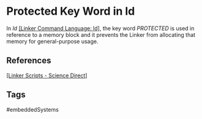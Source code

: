 # Protected Key Word in ld 

In *ld* [\[Linker Command Language: ld\]](../202202120015), the key word *PROTECTED* is used in reference to a memory block and it prevents the Linker from allocating that memory for general-purpose usage.  

## References
[\[Linker Scripts - Science Direct\]](https://www.sciencedirect.com/topics/engineering/linker-script)
 
## Tags
#embeddedSystems
